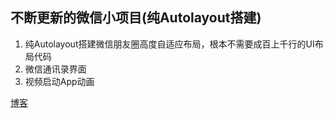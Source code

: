 ## 不断更新的微信小项目(纯Autolayout搭建)
1. 纯Autolayout搭建微信朋友圈高度自适应布局，根本不需要成百上千行的UI布局代码
2. 微信通讯录界面
3. 视频启动App动画

[博客](http://blog.csdn.net/deft_mkjing/article/details/53413777)
